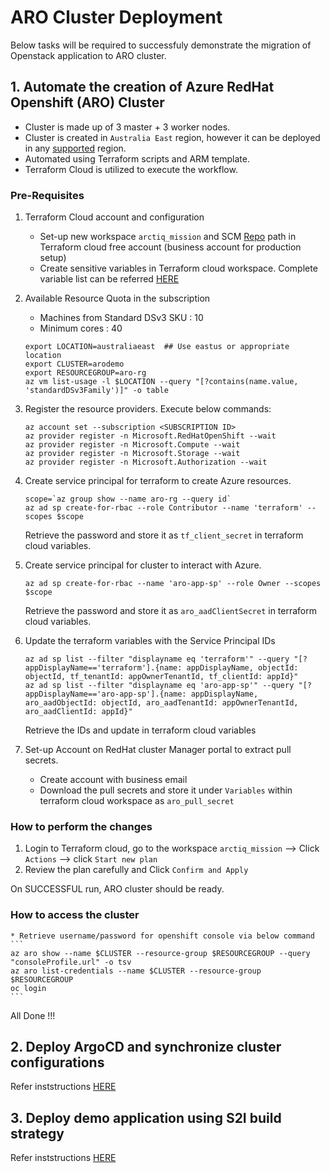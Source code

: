 # ARO Cluster Deployment


Below tasks will be required to successfuly demonstrate the migration of Openstack application to ARO cluster.

## 1. Automate the creation of Azure RedHat Openshift (ARO) Cluster

* Cluster is made up of 3 master + 3 worker nodes.
* Cluster is created in `Australia East` region, however it can be deployed in any [supported](https://azure.microsoft.com/en-us/global-infrastructure/services/?products=openshift&regions=all) region.
* Automated using Terraform scripts and ARM template.
* Terraform Cloud is utilized to execute the workflow.

### Pre-Requisites

1. Terraform Cloud account and configuration

    * Set-up new workspace `arctiq_mission` and SCM [Repo](https://github.com/adi-sharma14/aro-cluster-deployment.git) path in Terraform cloud free account (business account for production setup)
    * Create sensitive variables in Terraform cloud workspace. Complete variable list can be referred [HERE](https://github.com/adi-sharma14/aro-cluster-deployment/blob/main/vars_workspace.auto.tfvars)

2. Available Resource Quota in the subscription
    *  Machines from Standard DSv3 SKU : 10
    *  Minimum cores : 40
    ```
    export LOCATION=australiaeast  ## Use eastus or appropriate location
    export CLUSTER=arodemo
    export RESOURCEGROUP=aro-rg
    az vm list-usage -l $LOCATION --query "[?contains(name.value, 'standardDSv3Family')]" -o table
    ```

3.  Register the resource providers. Execute below commands:
    ```
    az account set --subscription <SUBSCRIPTION ID>
    az provider register -n Microsoft.RedHatOpenShift --wait
    az provider register -n Microsoft.Compute --wait
    az provider register -n Microsoft.Storage --wait
    az provider register -n Microsoft.Authorization --wait
    ```

4. Create service principal for terraform to create Azure resources.
    ```
    scope=`az group show --name aro-rg --query id`
    az ad sp create-for-rbac --role Contributor --name 'terraform' --scopes $scope
    ```
    Retrieve the password and store it as  `tf_client_secret` in terraform cloud variables.

5. Create service principal for cluster to interact with Azure.
    ```
    az ad sp create-for-rbac --name 'aro-app-sp' --role Owner --scopes $scope
    ```
    Retrieve the password and store it as  `aro_aadClientSecret` in terraform cloud variables.

6. Update the terraform variables with the Service Principal IDs
    ```
    az ad sp list --filter "displayname eq 'terraform'" --query "[?appDisplayName=='terraform'].{name: appDisplayName, objectId: objectId, tf_tenantId: appOwnerTenantId, tf_clientId: appId}"
    az ad sp list --filter "displayname eq 'aro-app-sp'" --query "[?appDisplayName=='aro-app-sp'].{name: appDisplayName, aro_aadObjectId: objectId, aro_aadTenantId: appOwnerTenantId, aro_aadClientId: appId}"

    ```
    Retrieve the IDs and update in terraform cloud variables

7. Set-up Account on RedHat cluster Manager portal to extract pull secrets.
    * Create account with business email
    * Download the pull secrets and store it under `Variables` within terraform cloud workspace as `aro_pull_secret`


### How to perform the changes
1. Login to Terraform cloud, go to the workspace `arctiq_mission` --> Click  `Actions` --> click `Start new plan`
2. Review the plan carefully and Click `Confirm and Apply`

On SUCCESSFUL run, ARO cluster should be ready.

### How to access the cluster

    * Retrieve username/password for openshift console via below command
    ```
    az aro show --name $CLUSTER --resource-group $RESOURCEGROUP --query "consoleProfile.url" -o tsv
    az aro list-credentials --name $CLUSTER --resource-group $RESOURCEGROUP
    oc login
    ```
All Done !!!

## 2. Deploy ArgoCD and synchronize cluster configurations

Refer inststructions [HERE](https://github.com/adi-sharma14/aro-configs)


## 3. Deploy demo application using S2I build strategy

Refer inststructions [HERE](https://github.com/adi-sharma14/aro-configs)


